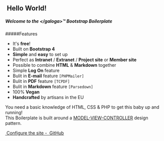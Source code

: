 <h2><i style="color: #513f78" class="fas fa-globe-americas"></i>&nbsp;Hello World!</h2>
<h5>Welcome to the  &lt;/galoga&gt;™ Bootstrap Boilerplate</h5>

<p>
<i class="fab fa-bootstrap" style="font-size:84px; color:#513f78"></i>
</p>

#####Features 

- It's **free**!
- Built on **Bootstrap 4**
- **Simple** and **easy** to set up
- Perfect as **Intranet** /  **Extranet** / **Project site** or **Member site** 
- Possible to combine **HTML** & **Markdown** together 
- Simple **Log On** feature
- Bulit in **E-mail** feature `[PHPMailer]`
- Bulit in **PDF** feature `[TCPDF]`
- Bulit in **Markdown** feature `[Parsedown]`
- 100% **Vegan**
- **Handcrafted** by artisans in the EU  

You need a basic knowledge of HTML, CSS & PHP to get this baby up and running!  
This Boilerplate is built around a <a href="https://en.wikipedia.org/wiki/Model–view–controller">MODEL-VIEW-CONTROLLER</a> design pattern.

<p>
<a href="http://galoga.github.io" class="btn btn-primary btn-lg"><i class="fas fa-tools">&nbsp;</i>Configure the site - <i class="fab         fa-github">&nbsp;</i>GitHub</a>
</p>

